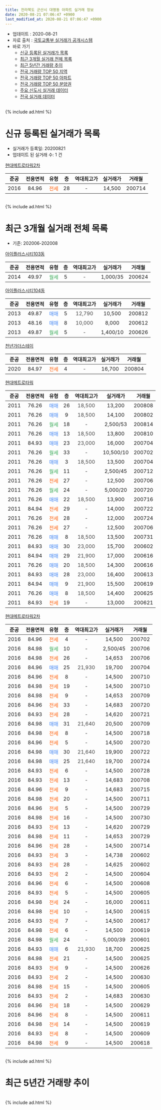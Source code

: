 ```yaml
---
title: 전라북도 군산시 대명동 아파트 실거래 정보
date: 2020-08-21 07:06:47 +0900
last_modified_at: 2020-08-21 07:06:47 +0900
---
```


* 업데이트 : 2020-08-21
* 자료 출처 : [국토교통부 실거래가 공개시스템](http://rt.molit.go.kr)
* 바로 가기
    * [신규 등록된 실거래가 목록](#신규-등록된-실거래가-목록)
    * [최근 3개월 실거래 전체 목록](#최근-3개월-실거래-전체-목록)
    * [최근 5년간 거래량 추이](#최근-5년간-거래량-추이)
    * [전국 거래량 TOP 50 지역](https://inasie.github.io/apt-trade-info/최근-3개월-전국에서-가장-거래가-많이-발생한-지역)
    * [전국 거래량 TOP 50 아파트](https://inasie.github.io/apt-trade-info/최근-3개월-전국에서-가장-거래가-많이-발생한-아파트)
    * [전국 거래량 TOP 50 분양권](https://inasie.github.io/apt-trade-info/최근-3개월-전국에서-가장-거래가-많이-발생한-분양권)
    * [주요 신도시 실거래 데이터](https://inasie.github.io/apt-trade-info/주요-신도시)
    * [전국 실거래 데이터](https://inasie.github.io/apt-trade-info/전국)
<br>
{% include ad.html %}
<br>

# 신규 등록된 실거래가 목록
* 실거래가 등록일: 20200821
* 업데이트 된 실거래 수: 1 건


[현대메트로타워2차](https://search.naver.com/search.naver?query=%EC%A0%84%EB%9D%BC%EB%B6%81%EB%8F%84+%EA%B5%B0%EC%82%B0%EC%8B%9C+%EB%8C%80%EB%AA%85%EB%8F%99+%ED%98%84%EB%8C%80%EB%A9%94%ED%8A%B8%EB%A1%9C%ED%83%80%EC%9B%8C2%EC%B0%A8)

|준공|전용면적|유형|층|역대최고가|실거래가|거래월|
|:---:|:---:|:---:|:---:|:---:|:---:|:---:|
|2016|84.96|<span style="color:#ff5a00">전세</span>|28|<span style="color:#444444">-</span>|14,500|200714|


<br>
{% include ad.html %}
<br>

# 최근 3개월 실거래 전체 목록
* 기준: 202006-202008


[아이플러스시티103동](https://search.naver.com/search.naver?query=%EC%A0%84%EB%9D%BC%EB%B6%81%EB%8F%84+%EA%B5%B0%EC%82%B0%EC%8B%9C+%EB%8C%80%EB%AA%85%EB%8F%99+%EC%95%84%EC%9D%B4%ED%94%8C%EB%9F%AC%EC%8A%A4%EC%8B%9C%ED%8B%B0103%EB%8F%99)

|준공|전용면적|유형|층|역대최고가|실거래가|거래월|
|:---:|:---:|:---:|:---:|:---:|:---:|:---:|
|2014|49.97|<span style="color:#34a853">월세</span>|5|<span style="color:#444444">-</span>|1,000/35|200624|

[아이플러스시티104동](https://search.naver.com/search.naver?query=%EC%A0%84%EB%9D%BC%EB%B6%81%EB%8F%84+%EA%B5%B0%EC%82%B0%EC%8B%9C+%EB%8C%80%EB%AA%85%EB%8F%99+%EC%95%84%EC%9D%B4%ED%94%8C%EB%9F%AC%EC%8A%A4%EC%8B%9C%ED%8B%B0104%EB%8F%99)

|준공|전용면적|유형|층|역대최고가|실거래가|거래월|
|:---:|:---:|:---:|:---:|:---:|:---:|:---:|
|2013|49.87|<span style="color:#4285f3">매매</span>|5|<span style="color:#444444">12,790</span>|10,500|200812|
|2013|48.16|<span style="color:#4285f3">매매</span>|8|<span style="color:#444444">10,000</span>|8,000|200612|
|2013|49.87|<span style="color:#34a853">월세</span>|5|<span style="color:#444444">-</span>|1,400/10|200626|

[천년가더스테이](https://search.naver.com/search.naver?query=%EC%A0%84%EB%9D%BC%EB%B6%81%EB%8F%84+%EA%B5%B0%EC%82%B0%EC%8B%9C+%EB%8C%80%EB%AA%85%EB%8F%99+%EC%B2%9C%EB%85%84%EA%B0%80%EB%8D%94%EC%8A%A4%ED%85%8C%EC%9D%B4)

|준공|전용면적|유형|층|역대최고가|실거래가|거래월|
|:---:|:---:|:---:|:---:|:---:|:---:|:---:|
|2020|84.97|<span style="color:#ff5a00">전세</span>|4|<span style="color:#444444">-</span>|16,700|200804|

[현대메트로타워](https://search.naver.com/search.naver?query=%EC%A0%84%EB%9D%BC%EB%B6%81%EB%8F%84+%EA%B5%B0%EC%82%B0%EC%8B%9C+%EB%8C%80%EB%AA%85%EB%8F%99+%ED%98%84%EB%8C%80%EB%A9%94%ED%8A%B8%EB%A1%9C%ED%83%80%EC%9B%8C)

|준공|전용면적|유형|층|역대최고가|실거래가|거래월|
|:---:|:---:|:---:|:---:|:---:|:---:|:---:|
|2011|76.26|<span style="color:#4285f3">매매</span>|26|<span style="color:#444444">18,500</span>|13,200|200808|
|2011|76.26|<span style="color:#4285f3">매매</span>|9|<span style="color:#444444">18,500</span>|14,100|200802|
|2011|76.26|<span style="color:#34a853">월세</span>|18|<span style="color:#444444">-</span>|2,500/53|200814|
|2011|76.26|<span style="color:#4285f3">매매</span>|13|<span style="color:#444444">18,500</span>|13,800|200810|
|2011|84.93|<span style="color:#4285f3">매매</span>|23|<span style="color:#444444">23,000</span>|16,000|200704|
|2011|76.26|<span style="color:#34a853">월세</span>|33|<span style="color:#444444">-</span>|10,500/10|200702|
|2011|76.26|<span style="color:#4285f3">매매</span>|3|<span style="color:#444444">18,500</span>|13,500|200704|
|2011|76.26|<span style="color:#34a853">월세</span>|11|<span style="color:#444444">-</span>|2,500/45|200712|
|2011|76.26|<span style="color:#ff5a00">전세</span>|27|<span style="color:#444444">-</span>|12,500|200706|
|2011|76.26|<span style="color:#34a853">월세</span>|24|<span style="color:#444444">-</span>|5,000/20|200720|
|2011|76.26|<span style="color:#4285f3">매매</span>|22|<span style="color:#444444">18,500</span>|13,900|200716|
|2011|84.94|<span style="color:#ff5a00">전세</span>|29|<span style="color:#444444">-</span>|14,000|200722|
|2011|76.26|<span style="color:#ff5a00">전세</span>|28|<span style="color:#444444">-</span>|12,000|200724|
|2011|76.26|<span style="color:#ff5a00">전세</span>|27|<span style="color:#444444">-</span>|12,500|200706|
|2011|76.26|<span style="color:#4285f3">매매</span>|8|<span style="color:#444444">18,500</span>|13,500|200731|
|2011|84.93|<span style="color:#4285f3">매매</span>|30|<span style="color:#444444">23,000</span>|15,700|200602|
|2011|84.94|<span style="color:#4285f3">매매</span>|29|<span style="color:#444444">21,900</span>|17,000|200616|
|2011|76.26|<span style="color:#4285f3">매매</span>|20|<span style="color:#444444">18,500</span>|14,300|200616|
|2011|84.93|<span style="color:#4285f3">매매</span>|28|<span style="color:#444444">23,000</span>|16,400|200613|
|2011|84.94|<span style="color:#4285f3">매매</span>|9|<span style="color:#444444">21,900</span>|15,500|200619|
|2011|76.26|<span style="color:#4285f3">매매</span>|8|<span style="color:#444444">18,500</span>|14,400|200625|
|2011|84.93|<span style="color:#ff5a00">전세</span>|19|<span style="color:#444444">-</span>|13,000|200621|

[현대메트로타워2차](https://search.naver.com/search.naver?query=%EC%A0%84%EB%9D%BC%EB%B6%81%EB%8F%84+%EA%B5%B0%EC%82%B0%EC%8B%9C+%EB%8C%80%EB%AA%85%EB%8F%99+%ED%98%84%EB%8C%80%EB%A9%94%ED%8A%B8%EB%A1%9C%ED%83%80%EC%9B%8C2%EC%B0%A8)

|준공|전용면적|유형|층|역대최고가|실거래가|거래월|
|:---:|:---:|:---:|:---:|:---:|:---:|:---:|
|2016|84.96|<span style="color:#ff5a00">전세</span>|4|<span style="color:#444444">-</span>|14,500|200702|
|2016|84.98|<span style="color:#34a853">월세</span>|10|<span style="color:#444444">-</span>|2,500/45|200706|
|2016|84.98|<span style="color:#ff5a00">전세</span>|26|<span style="color:#444444">-</span>|14,653|200706|
|2016|84.96|<span style="color:#4285f3">매매</span>|25|<span style="color:#444444">21,930</span>|19,700|200704|
|2016|84.96|<span style="color:#ff5a00">전세</span>|8|<span style="color:#444444">-</span>|14,500|200710|
|2016|84.98|<span style="color:#ff5a00">전세</span>|19|<span style="color:#444444">-</span>|14,500|200710|
|2016|84.98|<span style="color:#ff5a00">전세</span>|9|<span style="color:#444444">-</span>|14,653|200709|
|2016|84.96|<span style="color:#ff5a00">전세</span>|33|<span style="color:#444444">-</span>|14,683|200720|
|2016|84.93|<span style="color:#ff5a00">전세</span>|28|<span style="color:#444444">-</span>|14,620|200721|
|2016|84.98|<span style="color:#4285f3">매매</span>|31|<span style="color:#444444">21,640</span>|20,500|200709|
|2016|84.98|<span style="color:#ff5a00">전세</span>|8|<span style="color:#444444">-</span>|14,500|200718|
|2016|84.96|<span style="color:#ff5a00">전세</span>|5|<span style="color:#444444">-</span>|14,500|200720|
|2016|84.98|<span style="color:#4285f3">매매</span>|30|<span style="color:#444444">21,640</span>|19,900|200722|
|2016|84.98|<span style="color:#4285f3">매매</span>|25|<span style="color:#444444">21,640</span>|19,700|200724|
|2016|84.93|<span style="color:#ff5a00">전세</span>|6|<span style="color:#444444">-</span>|14,500|200728|
|2016|84.93|<span style="color:#ff5a00">전세</span>|13|<span style="color:#444444">-</span>|14,683|200708|
|2016|84.96|<span style="color:#ff5a00">전세</span>|9|<span style="color:#444444">-</span>|14,683|200715|
|2016|84.98|<span style="color:#ff5a00">전세</span>|20|<span style="color:#444444">-</span>|14,500|200711|
|2016|84.96|<span style="color:#ff5a00">전세</span>|5|<span style="color:#444444">-</span>|14,500|200729|
|2016|84.98|<span style="color:#ff5a00">전세</span>|16|<span style="color:#444444">-</span>|14,500|200730|
|2016|84.93|<span style="color:#ff5a00">전세</span>|13|<span style="color:#444444">-</span>|14,620|200729|
|2016|84.98|<span style="color:#ff5a00">전세</span>|11|<span style="color:#444444">-</span>|14,653|200729|
|2016|84.96|<span style="color:#ff5a00">전세</span>|28|<span style="color:#444444">-</span>|14,500|200714|
|2016|84.93|<span style="color:#ff5a00">전세</span>|3|<span style="color:#444444">-</span>|14,738|200602|
|2016|84.93|<span style="color:#ff5a00">전세</span>|28|<span style="color:#444444">-</span>|14,625|200602|
|2016|84.93|<span style="color:#ff5a00">전세</span>|2|<span style="color:#444444">-</span>|14,500|200604|
|2016|84.96|<span style="color:#ff5a00">전세</span>|6|<span style="color:#444444">-</span>|14,500|200608|
|2016|84.93|<span style="color:#ff5a00">전세</span>|5|<span style="color:#444444">-</span>|14,500|200605|
|2016|84.98|<span style="color:#ff5a00">전세</span>|24|<span style="color:#444444">-</span>|16,000|200611|
|2016|84.98|<span style="color:#ff5a00">전세</span>|10|<span style="color:#444444">-</span>|14,500|200615|
|2016|84.93|<span style="color:#ff5a00">전세</span>|7|<span style="color:#444444">-</span>|14,500|200617|
|2016|84.98|<span style="color:#ff5a00">전세</span>|6|<span style="color:#444444">-</span>|14,500|200619|
|2016|84.98|<span style="color:#34a853">월세</span>|24|<span style="color:#444444">-</span>|5,000/39|200601|
|2016|84.93|<span style="color:#4285f3">매매</span>|6|<span style="color:#444444">21,930</span>|18,700|200625|
|2016|84.98|<span style="color:#ff5a00">전세</span>|21|<span style="color:#444444">-</span>|14,500|200625|
|2016|84.93|<span style="color:#ff5a00">전세</span>|9|<span style="color:#444444">-</span>|14,500|200626|
|2016|84.93|<span style="color:#ff5a00">전세</span>|2|<span style="color:#444444">-</span>|14,500|200630|
|2016|84.98|<span style="color:#ff5a00">전세</span>|15|<span style="color:#444444">-</span>|14,500|200605|
|2016|84.93|<span style="color:#ff5a00">전세</span>|2|<span style="color:#444444">-</span>|14,683|200630|
|2016|84.96|<span style="color:#ff5a00">전세</span>|18|<span style="color:#444444">-</span>|14,500|200629|
|2016|84.96|<span style="color:#ff5a00">전세</span>|8|<span style="color:#444444">-</span>|14,500|200611|
|2016|84.98|<span style="color:#ff5a00">전세</span>|14|<span style="color:#444444">-</span>|14,500|200619|
|2016|84.93|<span style="color:#ff5a00">전세</span>|8|<span style="color:#444444">-</span>|14,500|200609|
|2016|84.98|<span style="color:#ff5a00">전세</span>|9|<span style="color:#444444">-</span>|14,500|200618|


<br>
{% include ad.html %}
<br>

# 최근 5년간 거래량 추이


<div style="width:100%;">
    <canvas id="deal_progress" height="200"></canvas>
</div>

<script>
new Chart(document.getElementById("deal_progress"), {
    type: 'line',
    data: {
        labels: ['201508','201509','201510','201511','201512','201601','201602','201603','201604','201605','201606','201607','201608','201609','201610','201611','201612','201701','201702','201703','201704','201705','201706','201707','201708','201709','201710','201711','201712','201801','201802','201803','201804','201805','201806','201807','201808','201809','201810','201811','201812','201901','201902','201903','201904','201905','201906','201907','201908','201909','201910','201911','201912','202001','202002','202003','202004','202005','202006','202007','202008'],
        datasets: [{
            label: '매매',
            pointRadius: 1,
            data: [2, 7, 4, 2, 2, 3, 3, 6, 15, 4, 5, 5, 2, 4, 6, 2, 4, 0, 2, 4, 4, 6, 14, 10, 8, 6, 8, 12, 5, 7, 1, 1, 2, 0, 1, 2, 0, 1, 7, 4, 2, 2, 2, 2, 3, 2, 3, 6, 7, 4, 4, 5, 11, 4, 4, 7, 5, 7, 8, 8, 4],
            borderColor: "rgba(255, 201, 14, 1)",
            backgroundColor: "rgba(255, 201, 14, 0.5)",
            fill: false,
            lineTension: 0
        },{
            label: '전월세',
            pointRadius: 1,
            data: [3, 9, 7, 7, 6, 5, 14, 10, 5, 22, 19, 13, 12, 15, 22, 14, 17, 19, 15, 11, 17, 9, 11, 17, 19, 14, 14, 12, 18, 14, 14, 16, 8, 23, 35, 22, 18, 25, 19, 18, 21, 41, 36, 35, 40, 30, 29, 33, 43, 45, 42, 24, 31, 162, 27, 16, 16, 20, 23, 26, 2],
            borderColor: "rgba(0, 141, 185, 1)",
            backgroundColor: "rgba(0, 141, 185, 0.5)",
            fill: false,
            lineTension: 0
        }
        ]
    },
    options: {
        responsive: true,
        title: {
            display: false
        },
        tooltips: {
            mode: 'index',
            intersect: false
        },
        hover: {
            mode: 'nearest',
            intersect: true
        },
        scales: {
            xAxes: [{
                display: true,
                scaleLabel: {
                    display: true,
                    labelString: '년/월'
                }
            }],
            yAxes: [{
                display: true,
                ticks: {
                    suggestedMin: 0,
                },
                scaleLabel: {
                    display: true,
                    labelString: '실거래 수'
                }
            }]
        }
    }
});

</script>


<br>
{% include ad.html %}
<br>

